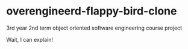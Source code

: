 # overengineerd-flappy-bird-clone
3rd year 2nd term object oriented software engineering course project

Wait, I can explain!
